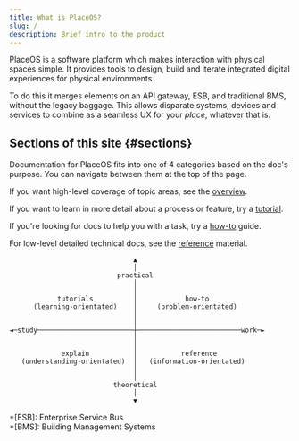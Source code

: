 ```yaml
---
title: What is PlaceOS?
slug: /
description: Brief intro to the product
---
```

<!-- This is a placeholder page in markdown to be replaced post-mvp with a more pleasing React page -->

PlaceOS is a software platform which makes interaction with physical spaces simple.
It provides tools to design, build and iterate integrated digital experiences for physical environments.

To do this it merges elements on an API gateway, ESB, and traditional BMS, without the legacy baggage.
This allows disparate systems, devices and services to combine as a seamless UX for your _place_, whatever that is.

<!-- note about the purpose of this Docs Site, and differences to the Portal, maybe a very high level overview of Sections -->

## Sections of this site {#sections}

Documentation for PlaceOS fits into one of 4 categories based on the doc's purpose. 
You can navigate between them at the top of the page.

If you want high-level coverage of topic areas, see the [overview](../overview).

If you want to learn in more detail about a process or feature, try a [tutorial](../tutorial/).

If you're looking for docs to help you with a task, try a [how-to](../how-to/) guide.

For low-level detailed technical docs, see the [reference](../reference/) material.

```text
                               ▲
                               │
                           practical
                               │
                               │
            tutorials          │            how-to
      (learning-orientated)    │     (problem-orientated)
                               │
                               │
◄─study────────────────────────┼──────────────────────────work─►
                               │
                               │
             explain           │           reference
   (understanding-orientated)  │   (information-orientated)
                               │
                               │
                          theoretical
                               │
                               ▼
```


*[ESB]: Enterprise Service Bus  
*[BMS]: Building Management Systems